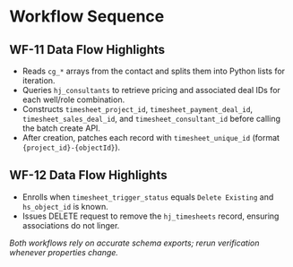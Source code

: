 # Workflow Sequence

## WF-11 Data Flow Highlights
- Reads `cg_*` arrays from the contact and splits them into Python lists for iteration.
- Queries `hj_consultants` to retrieve pricing and associated deal IDs for each well/role combination.
- Constructs `timesheet_project_id`, `timesheet_payment_deal_id`, `timesheet_sales_deal_id`, and `timesheet_consultant_id` before calling the batch create API.
- After creation, patches each record with `timesheet_unique_id` (format `{project_id}-{objectId}`).

## WF-12 Data Flow Highlights
- Enrolls when `timesheet_trigger_status` equals `Delete Existing` and `hs_object_id` is known.
- Issues DELETE request to remove the `hj_timesheets` record, ensuring associations do not linger.

_Both workflows rely on accurate schema exports; rerun verification whenever properties change._
